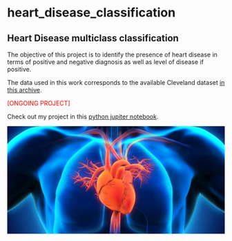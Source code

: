 # heart_disease_classification
## Heart Disease multiclass classification
The objective of this project is to identify the presence of heart disease in terms of positive and negative diagnosis as well as level of disease if positive. 

The data used in this work corresponds to the available Cleveland dataset [in this archive](https://archive.ics.uci.edu/ml/datasets/heart+Disease). 

<span style='color:Red'> [ONGOING PROJECT]  </span>

Check out my project in this [python jupiter notebook](https://github.com/noursan/heart_disease_classification/blob/main/heartDisease_classification.ipynb).

<p align:center"><img src="https://github.com/noursan/heart_disease_classification/blob/main/HeartAnatomy.jpg" width="600" height="250"/>
</p>
